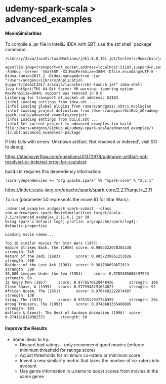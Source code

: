 # udemy-spark-scala > advanced_examples

#### MovieSimilarities 

To compile a .jar file in IntelliJ IDEA with SBT, use the sbt shell 'package' command:

```
/Library/Java/JavaVirtualMachines/jdk1.8.0_161.jdk/Contents/Home/bin/java -agentlib:jdwp=transport=dt_socket,address=localhost:51183,suspend=n,server=y -Xdebug -server -Xmx768M -XX:MaxPermSize=384M -Dfile.encoding=UTF-8 -Didea.runid=2017.2 -Didea.managed=true -jar "/Users/andgoss/Library/Application Support/IdeaIC2017.3/Scala/launcher/sbt-launch.jar" idea-shell
Java HotSpot(TM) 64-Bit Server VM warning: ignoring option MaxPermSize=384M; support was removed in 8.0
Listening for transport dt_socket at address: 51183
[info] Loading settings from idea.sbt ...
[info] Loading global plugins from /Users/andgoss/.sbt/1.0/plugins
[info] Loading project definition from /Users/andgoss/GitHub_AG/udemy-spark-scala/advanced_examples/project
[info] Loading settings from build.sbt ...
[info] Set current project to advanced_examples (in build file:/Users/andgoss/GitHub_AG/udemy-spark-scala/advanced_examples/)
[IJ]sbt:advanced_examples> package
```

If this fails with errors 'Unknown artifact. Not resolved or indexed', visit SO to debug:

https://stackoverflow.com/questions/41372978/unknown-artifact-not-resolved-or-indexed-error-for-scalatest

build.sbt requires this dependency information:

```
libraryDependencies += "org.apache.spark" %% "spark-core" % "2.2.1"
```

https://index.scala-lang.org/apache/spark/spark-core/2.2.1?target=_2.11

To run (parameter 50 represents the movie ID for Star Wars):

```
:advanced_examples andgoss$ spark-submit --class com.andrewrgoss.spark.MovieSimilarities target/scala-2.11/advanced_examples_2.11-0.1.jar 50
Using Spark's default log4j profile: org/apache/spark/log4j-defaults.properties

Loading movie names...
                                                                                
Top 10 similar movies for Star Wars (1977)
Empire Strikes Back, The (1980) score: 0.9895522078385338       strength: 345
Return of the Jedi (1983)       score: 0.9857230861253026       strength: 480
Raiders of the Lost Ark (1981)  score: 0.981760098872619        strength: 380
20,000 Leagues Under the Sea (1954)     score: 0.9789385605497993       strength: 68
12 Angry Men (1957)     score: 0.9776576120448436       strength: 109
Close Shave, A (1995)   score: 0.9775948291054827       strength: 92
African Queen, The (1951)       score: 0.9764692222674887       strength: 138
Sting, The (1973)       score: 0.9751512937740359       strength: 204
Wrong Trousers, The (1993)      score: 0.9748681355460885       strength: 103
Wallace & Gromit: The Best of Aardman Animation (1996)  score: 0.9741816128302572       strength: 58
```


#### Improve the Results
* Some ideas to try:
    * Discard bad ratings - only recommend good movies (enforce minimum threshold for ratings score)
    * Adjust thresholds for minimum co-raters or minimum score
    * Invent a new similarity metric that takes the number of co-raters into account
    * Use genre information in u.items to boost scores from movies in the same genre
    